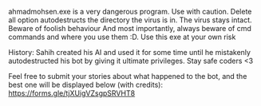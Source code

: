 ahmadmohsen.exe is a very dangerous program.
Use with caution.
Delete all option autodestructs the directory the virus is in.
The virus stays intact.
Beware of foolish behaviour
And most importantly, always beware of cmd commands and where
you use them :D. 
Use this exe at your own risk

History: 
    Sahih created his AI and used it for some time until 
he mistakenly autodestructed his bot by giving it ultimate
privileges. Stay safe coders <3

Feel free to submit your stories about what happened to the bot, and the best one will be displayed below (with credits):
https://forms.gle/tjXUigVZsgpSRVHT8

